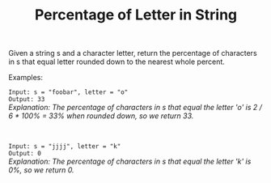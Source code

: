 ﻿<h1 align="center">Percentage of Letter in String</h1>
<br>

Given a string s and a character letter, return the percentage of characters in s that equal letter rounded down to the nearest whole percent.


Examples:

`Input: s = "foobar", letter = "o"`<br>
`Output: 33`<br>
*Explanation:
The percentage of characters in s that equal the letter 'o' is 2 / 6 * 100% = 33% when rounded down, so we return 33.*

 
<br>

`Input: s = "jjjj", letter = "k"`<br>
`Output: 0`<br>
*Explanation:
The percentage of characters in s that equal the letter 'k' is 0%, so we return 0.*